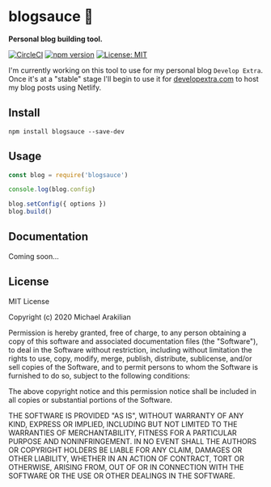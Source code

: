 # blogsauce :spaghetti:

**Personal blog building tool.**

[![CircleCI](https://circleci.com/gh/developextra/blogsauce.svg?style=shield)](https://circleci.com/gh/developextra/blogsauce)
[![npm version](https://img.shields.io/npm/v/blogsauce.svg?style=flat)](https://www.npmjs.com/package/blogsauce) 
[![License: MIT](https://img.shields.io/badge/License-MIT-yellow.svg)](https://github.com/developextra/blogsauce/blob/master/LICENSE.md)

I'm currently working on this tool to use for my
personal blog `Develop Extra`. Once it's at a "stable" stage 
I'll begin to use it for [developextra.com](https://github.com/developextra/developextra.com)
to host my blog posts using Netlify.

## Install
```
npm install blogsauce --save-dev
```

## Usage
```js
const blog = require('blogsauce')

console.log(blog.config)

blog.setConfig({ options })
blog.build()
```

## Documentation

Coming soon...

## License

MIT License

Copyright (c) 2020 Michael Arakilian

Permission is hereby granted, free of charge, to any person obtaining a copy
of this software and associated documentation files (the "Software"), to deal
in the Software without restriction, including without limitation the rights
to use, copy, modify, merge, publish, distribute, sublicense, and/or sell
copies of the Software, and to permit persons to whom the Software is
furnished to do so, subject to the following conditions:

The above copyright notice and this permission notice shall be included in all
copies or substantial portions of the Software.

THE SOFTWARE IS PROVIDED "AS IS", WITHOUT WARRANTY OF ANY KIND, EXPRESS OR
IMPLIED, INCLUDING BUT NOT LIMITED TO THE WARRANTIES OF MERCHANTABILITY,
FITNESS FOR A PARTICULAR PURPOSE AND NONINFRINGEMENT. IN NO EVENT SHALL THE
AUTHORS OR COPYRIGHT HOLDERS BE LIABLE FOR ANY CLAIM, DAMAGES OR OTHER
LIABILITY, WHETHER IN AN ACTION OF CONTRACT, TORT OR OTHERWISE, ARISING FROM,
OUT OF OR IN CONNECTION WITH THE SOFTWARE OR THE USE OR OTHER DEALINGS IN THE
SOFTWARE.
